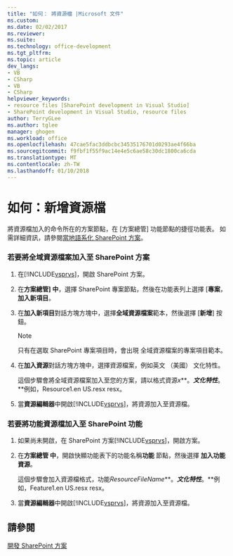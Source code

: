 ```yaml
---
title: "如何： 將資源檔 |Microsoft 文件"
ms.custom: 
ms.date: 02/02/2017
ms.reviewer: 
ms.suite: 
ms.technology: office-development
ms.tgt_pltfrm: 
ms.topic: article
dev_langs:
- VB
- CSharp
- VB
- CSharp
helpviewer_keywords:
- resource files [SharePoint development in Visual Studio]
- SharePoint development in Visual Studio, resource files
author: TerryGLee
ms.author: tglee
manager: ghogen
ms.workload: office
ms.openlocfilehash: 47cae5fac3ddbcbc34535176701d0293ae4f66ba
ms.sourcegitcommit: f9fbf1f55f9ac14e4e5c6ae58c30dc1800ca6cda
ms.translationtype: MT
ms.contentlocale: zh-TW
ms.lasthandoff: 01/10/2018
---
```

# <a name="how-to-add-a-resource-file"></a>如何：新增資源檔
  將資源檔加入的命令所在的方案節點，在 [方案總管] 功能節點的捷徑功能表。 如需詳細資訊，請參閱[當地語系化 SharePoint 方案](../sharepoint/localizing-sharepoint-solutions.md)。  
  
### <a name="to-add-a-global-resource-file-to-a-sharepoint-solution"></a>若要將全域資源檔案加入至 SharePoint 方案  
  
1.  在[!INCLUDE[vsprvs](../sharepoint/includes/vsprvs-md.md)]，開啟 SharePoint 方案。  
  
2.  在**方案總管] 中**，選擇 SharePoint 專案節點，然後在功能表列上選擇 [**專案**，**加入新項目**。  
  
3.  在**加入新項目**對話方塊方塊中，選擇**全域資源檔案**範本，然後選擇 [**新增**] 按鈕。  
  
    > [!NOTE]  
    >  只有在選取 SharePoint 專案項目時，會出現 全域資源檔案的專案項目範本。  
  
4.  在**加入資源**對話方塊方塊中，選擇資源檔案，例如英文 （美國） 文化特性。  
  
     這個步驟會將全域資源檔案加入至您的方案，請以格式資源*x***。***文化特性***。**例如，Resource1.en US.resx resx。  
  
5.  當**資源編輯器**中開啟[!INCLUDE[vsprvs](../sharepoint/includes/vsprvs-md.md)]，將資源加入至資源檔。  
  
### <a name="to-add-a-feature-resource-file-to-a-sharepoint-feature"></a>若要將功能資源檔加入至 SharePoint 功能  
  
1.  如果尚未開啟，在 SharePoint 方案[!INCLUDE[vsprvs](../sharepoint/includes/vsprvs-md.md)]，開啟方案。  
  
2.  在**方案總管 中**，開啟快顯功能表下的功能名稱**功能** 節點，然後選擇 **加入功能資源**。  
  
     這個步驟會加入資源檔格式，功能*ResourceFileName***。***文化特性***。**例如，Feature1.en US.resx resx。  
  
3.  當**資源編輯器**中開啟[!INCLUDE[vsprvs](../sharepoint/includes/vsprvs-md.md)]，將資源加入至資源檔。  
  
## <a name="see-also"></a>請參閱  
 [開發 SharePoint 方案](../sharepoint/developing-sharepoint-solutions.md)  
  
  